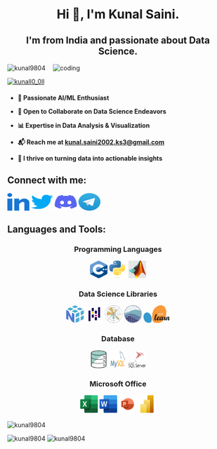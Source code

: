 <h1 align="center">Hi 👋, I'm Kunal Saini.</h1>
<h2 align="center">I'm from India and passionate about Data Science.</h2>
<img align="right" alt="coding" width="400" src="https://cdn.dribbble.com/users/10105303/screenshots/20187422/media/2ea8189530edb0a5c181eeb592760da2.gif">
<p align="left"> <img src="https://komarev.com/ghpvc/?username=kunal9804&label=Profile%20views&color=0e75b6&style=flat" alt="kunal9804" /> </p>

<p align="left"> <a href="https://twitter.com/kunall0_0ll" target="blank"><img src="https://img.shields.io/twitter/follow/kunall0_0ll?logo=twitter&style=for-the-badge" alt="kunall0_0ll" /></a> </p>
<h4>
  
- 🚀 Passionate **AI/ML** Enthusiast

- 👥 Open to Collaborate on Data Science Endeavors

- 📊 Expertise in Data Analysis & Visualization

- 📬 Reach me at **kunal.saini2002.ks3@gmail.com**

- 🌟 I thrive on turning data into actionable insights
  
</h4>
<h2 align="left">Connect with me:</h2>
<p align="left">
  <a href="https://linkedin.com/in/https://www.linkedin.com/in/kunalsaini9804/" target="blank">
    <img align="center" src="https://github.com/kunaL9804/Images_and_Stuffs/blob/main/Linkedin.svg" alt="https://www.linkedin.com/in/kunalsaini9804/" height="40" width="50" /></a>
  <a href="https://twitter.com/kunall0_0ll" target="blank">
    <img align="center" src="https://github.com/kunaL9804/Images_and_Stuffs/blob/main/twitter.svg" alt="kunall0_0ll" height="40" width="50" /></a>
  <a href="discordapp.com/users/kgh#3633" target="blank">
    <img align="center" src="https://github.com/kunaL9804/Images_and_Stuffs/blob/main/Discord.svg" alt="Your Discord" height="40" width="50" /></a>
  <a href="https://telegram.me/kunal_052002" target="blank">
    <img align="center" src="https://github.com/kunaL9804/Images_and_Stuffs/blob/main/Telegram_logo.svg" alt="Your Telegram" height="40" width="50" /></a>
</p>

<h2 align="left">Languages and Tools:</h2>

<!-- Block 1 - Programming Languages -->
<div align="center">
  <h3>Programming Languages</h3>
  <img src="https://github.com/kunaL9804/Images_and_Stuffs/blob/main/Language_and_Tools/c%2B%2B.svg" alt="C++" width="40" height="40">
  <img src="https://github.com/kunaL9804/Images_and_Stuffs/blob/main/Language_and_Tools/python.svg" alt="Python" width="40" height="40">
  <img src="https://github.com/kunaL9804/Images_and_Stuffs/blob/main/Language_and_Tools/matlab.svg" alt="Matlab" width="40" height="40">
</div>

<!-- Block 2 - Data Science Libraries -->
<div align="center">
  <h3>Data Science Libraries</h3>
  <img src="https://github.com/kunaL9804/Images_and_Stuffs/blob/main/Language_and_Tools/numpy.svg" alt="NumPy" width="40" height="40">
  <img src="https://github.com/kunaL9804/Images_and_Stuffs/blob/main/Language_and_Tools/pandas.svg" alt="Pandas" width="40" height="40">
  <img src="https://github.com/kunaL9804/Images_and_Stuffs/blob/main/Language_and_Tools/matplotlib.svg" alt="Matplotlib" width="40" height="40">
  <img src="https://github.com/kunaL9804/Images_and_Stuffs/blob/main/Language_and_Tools/seaborn.svg" alt="Seaborn" width="40" height="40">
  <img src="https://github.com/kunaL9804/Images_and_Stuffs/blob/main/Language_and_Tools/sk learn.svg" alt="Scikit-Learn" width="60" height="40">
</div>

<!-- Block 3 - Database -->
<div align="center">
  <h3>Database</h3>
  <img src="https://github.com/kunaL9804/Images_and_Stuffs/blob/main/Language_and_Tools/sql.svg" alt="Database" width="40" height="40">
  <img src="https://github.com/kunaL9804/Images_and_Stuffs/blob/main/Language_and_Tools/mysql.svg" alt="MySQL" width="40" height="40">
  <img src="https://github.com/kunaL9804/Images_and_Stuffs/blob/main/Language_and_Tools/microsoft sql server.svg" alt="SQL Server" width="40" height="40">
</div>

<!-- Block 4 - Microsoft Office -->
<div align="center">
  <h3>Microsoft Office</h3>
  <img src="https://github.com/kunaL9804/Images_and_Stuffs/blob/main/Language_and_Tools/excel.svg" alt="Excel" width="40" height="40">
  <img src="https://github.com/kunaL9804/Images_and_Stuffs/blob/main/Language_and_Tools/word.svg" alt="Word" width="40" height="40">
  <img src="https://github.com/kunaL9804/Images_and_Stuffs/blob/main/Language_and_Tools/powerpoint.svg" alt="PowerPoint" width="40" height="40">
  <img src="https://github.com/kunaL9804/Images_and_Stuffs/blob/main/Language_and_Tools/powerbi.svg" alt="Power BI" width="40" height="40">
</div>

<p><img align="center" src="https://github-readme-stats.vercel.app/api/top-langs?username=kunal9804&show_icons=true&locale=en&layout=compact" alt="kunal9804" /></p>

<p><img align="left" src="https://github-readme-stats.vercel.app/api?username=kunal9804&show_icons=true&locale=en" alt="kunal9804" /></p>

<p>&nbsp;<img align="" src="https://github-readme-streak-stats.herokuapp.com/?user=kunal9804&" alt="kunal9804" /></p>
